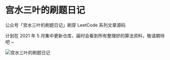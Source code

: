 # 宫水三叶的刷题日记

公众号「宫水三叶的刷题日记」刷穿 LeetCode 系列文章源码

计划在 2021 年 5 月集中更新仓库，届时会看到所有整理好的算法资料，敬请期待吧 ~ 

![宫水三叶的刷题日记](https://oscimg.oschina.net/oscnet/up-19688dc1af05cf8bdea43b2a863038ab9e5.png)
